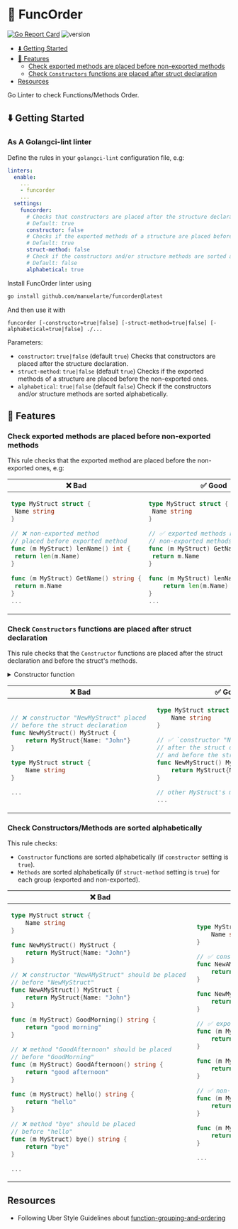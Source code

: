 # 🧐 FuncOrder

[![Go Report Card](https://goreportcard.com/badge/github.com/manuelarte/funcorder)](https://goreportcard.com/report/github.com/manuelarte/funcorder)
![version](https://img.shields.io/github/v/release/manuelarte/funcorder)

- [⬇️ Getting Started](#-getting-started)
- [🚀 Features](#-features)
  - [Check exported methods are placed before non-exported methods](#check-exported-methods-are-placed-before-non-exported-methods)
  - [Check `Constructors` functions are placed after struct declaration](#check-constructors-functions-are-placed-after-struct-declaration)
- [Resources](#resources)

Go Linter to check Functions/Methods Order.

## ⬇️ Getting Started

### As A Golangci-lint linter

Define the rules in your `golangci-lint` configuration file, e.g:

```yaml
linters:
  enable:
    ...
    - funcorder
    ...
  settings:
    funcorder:
      # Checks that constructors are placed after the structure declaration.
      # Default: true
      constructor: false
      # Checks if the exported methods of a structure are placed before the non-exported ones.
      # Default: true
      struct-method: false
      # Check if the constructors and/or structure methods are sorted alphabetically.
      # Default: false
      alphabetical: true
```

Install FuncOrder linter using

```bash
go install github.com/manuelarte/funcorder@latest
```

And then use it with

```
funcorder [-constructor=true|false] [-struct-method=true|false] [-alphabetical=true|false] ./...
```

Parameters:

- `constructor`: `true|false` (default `true`) Checks that constructors are placed after the structure declaration.
- `struct-method`: `true|false` (default `true`) Checks if the exported methods of a structure are placed before the non-exported ones.
- `alphabetical`: `true|false` (default `false`) Check if the constructors and/or structure methods are sorted alphabetically.

## 🚀 Features

### Check exported methods are placed before non-exported methods

This rule checks that the exported method are placed before the non-exported ones, e.g:

<table>
<thead><tr><th>❌ Bad</th><th>✅ Good</th></tr></thead>
<tbody>
<tr><td>

```go
type MyStruct struct {
 Name string
}

// ❌ non-exported method 
// placed before exported method
func (m MyStruct) lenName() int { 
 return len(m.Name)
}

func (m MyStruct) GetName() string {
 return m.Name
}
...
```

</td><td>

```go
type MyStruct struct {
 Name string
}

// ✅ exported methods before 
// non-exported methods
func (m MyStruct) GetName() string {
 return m.Name
}

func (m MyStruct) lenName() int {
    return len(m.Name)
}
...
```

</td></tr>

</tbody>
</table>

### Check `Constructors` functions are placed after struct declaration

This rule checks that the `Constructor` functions are placed after the struct declaration and before the struct's methods.

<details>
  <summary>Constructor function</summary>

> This linter considers a Constructor function a function that has the prefix *New*, or *Must*, and returns 1 or 2 types.
> Where the 1st return type is a struct declared in the same file.

</details>

<table>
<thead><tr><th>❌ Bad</th><th>✅ Good</th></tr></thead>
<tbody>
<tr><td>

```go
// ❌ constructor "NewMyStruct" placed 
// before the struct declaration
func NewMyStruct() MyStruct {
    return MyStruct{Name: "John"}
}

type MyStruct struct {
    Name string
}

...
```

</td><td>

```go
type MyStruct struct {
    Name string
}

// ✅ `constructor "NewMyStruct" placed 
// after the struct declaration 
// and before the struct's methods`
func NewMyStruct() MyStruct {
    return MyStruct{Name: "John"}
}

// other MyStruct's methods
...
```

</td></tr>

</tbody>
</table>

### Check Constructors/Methods are sorted alphabetically

This rule checks:
- `Constructor` functions are sorted alphabetically (if `constructor` setting is `true`).
- `Methods` are sorted alphabetically (if `struct-method` setting is `true`) for each group (exported and non-exported).

<table>
<thead><tr><th>❌ Bad</th><th>✅ Good</th></tr></thead>
<tbody>
<tr><td>

```go
type MyStruct struct {
    Name string
}

func NewMyStruct() MyStruct {
    return MyStruct{Name: "John"}
}

// ❌ constructor "NewAMyStruct" should be placed 
// before "NewMyStruct"
func NewAMyStruct() MyStruct {
    return MyStruct{Name: "John"}
}

func (m MyStruct) GoodMorning() string {
    return "good morning"
}

// ❌ method "GoodAfternoon" should be placed 
// before "GoodMorning"
func (m MyStruct) GoodAfternoon() string {
    return "good afternoon"
}

func (m MyStruct) hello() string {
	return "hello"
}

// ❌ method "bye" should be placed 
// before "hello"
func (m MyStruct) bye() string {
    return "bye"
}

...
```

</td><td>

```go
type MyStruct struct {
    Name string
}

// ✅ constructors sorted alphabetically
func NewAMyStruct() MyStruct {
    return MyStruct{Name: "John"}
}

func NewMyStruct() MyStruct {
    return MyStruct{Name: "John"}
}

// ✅ exported methods sorted alphabetically
func (m MyStruct) GoodAfternoon() string {
    return "good afternoon"
}

func (m MyStruct) GoodMorning() string {
    return "good morning"
}

// ✅ non-exported methods sorted alphabetically
func (m MyStruct) bye() string {
    return "bye"
}

func (m MyStruct) hello() string {
    return "hello"
}

...
```

</td></tr>

</tbody>
</table>

## Resources

- Following Uber Style Guidelines about [function-grouping-and-ordering](https://github.com/uber-go/guide/blob/master/style.md#function-grouping-and-ordering)
